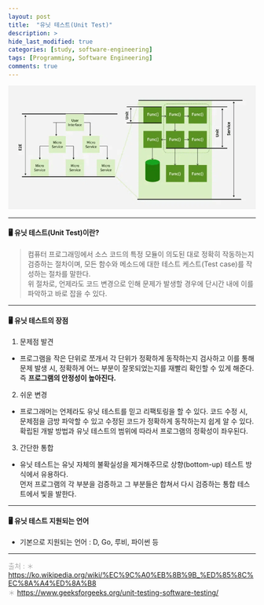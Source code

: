 ```yaml
---
layout: post
title:  "유닛 테스트(Unit Test)"
description: >
hide_last_modified: true
categories: [study, software-engineering]
tags: [Programming, Software Engineering]
comments: true
---
```


<p align="center">
  <img src="../../../assets/img/blog/software_engineering/unit_test.png" />
</p>

-----

#### 🖥️ 유닛 테스트(Unit Test)이란?

> 컴퓨터 프로그래밍에서 소스 코드의 특정 모듈이 의도된 대로 정확히 작동하는지 검증하는 절차이며, 모든 함수와 메소드에 대한 테스트 케스트(Test case)를 작성하는 절차를 말한다. <br>
위 절차로, 언제라도 코드 변경으로 인해 문제가 발생할 경우에 단시간 내에 이를 파악하고 바로 잡을 수 있다.

----

#### 🖥️ 유닛 테스트의 장점

1. 문제점 발견
  - 프로그램을 작은 단위로 쪼개서 각 단위가 정확하게 동작하는지 검사하고 이를 통해 문제 발생 시, 정확하게 어느 부분이 잘못되었는지를 재빨리 확인할 수 있게 해준다. <br>
  즉 **프로그램의 안정성이 높아진다.**

2. 쉬운 변경
  - 프로그래머는 언제라도 유닛 테스트를 믿고 리팩토링을 할 수 있다. 코드 수정 시, 문제점을 금방 파악할 수 있고 수정된 코드가 정확하게 동작하는지 쉽게 알 수 있다. <br>
  확립된 개발 방법과 유닛 테스트의 범위에 따라서 프로그램의 정확성이 좌우된다.
  
3. 간단한 통합
  - 유닛 테스트는 유닛 자체의 불확실성을 제거해주므로 상향(bottom-up) 테스트 방식에서 유용하다. <br>
  먼저 프로그램의 각 부분을 검증하고 그 부분들은 합쳐서 다시 검증하는 통합 테스트에서 빛을 발한다.

----

#### 🖥️ 유닛 테스트 지원되는 언어

- 기본으로 지원되는 언어 : D, Go, 루비, 파이썬 등

-----
<span style="color:darkgray">출처 : 
＊ https://ko.wikipedia.org/wiki/%EC%9C%A0%EB%8B%9B_%ED%85%8C%EC%8A%A4%ED%8A%B8 <br>
＊ https://www.geeksforgeeks.org/unit-testing-software-testing/ <br>
</span> 